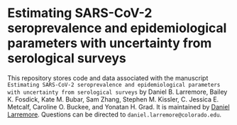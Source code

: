 # Estimating SARS-CoV-2 seroprevalence and epidemiological parameters with uncertainty from serological surveys

This repository stores code and data associated with the manuscript `Estimating SARS-CoV-2 seroprevalence and epidemiological parameters with uncertainty from serological surveys` by Daniel B. Larremore, Bailey K. Fosdick, Kate M. Bubar, Sam Zhang, Stephen M. Kissler, C. Jessica E. Metcalf, Caroline O. Buckee, and Yonatan H. Grad. It is maintained by [Daniel Larremore](https://larremorelab.github.io/). Questions can be directed to `daniel.larremore@colorado.edu`.